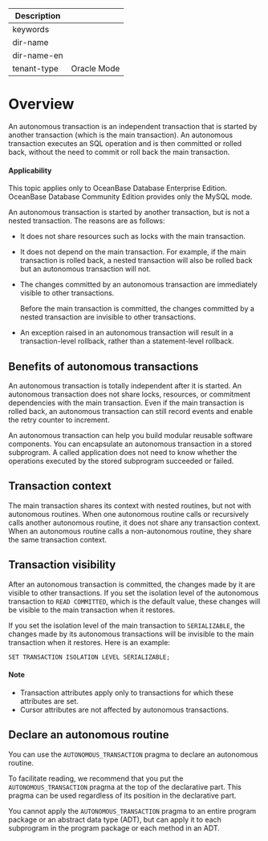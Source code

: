 | Description   |                 |
|---------------|-----------------|
| keywords      |                 |
| dir-name      |                 |
| dir-name-en   |                 |
| tenant-type   | Oracle Mode     |

# Overview

An autonomous transaction is an independent transaction that is started by another transaction (which is the main transaction). An autonomous transaction executes an SQL operation and is then committed or rolled back, without the need to commit or roll back the main transaction.

  <main id="notice" >
    <h4>Applicability</h4>
    <p>This topic applies only to OceanBase Database Enterprise Edition. OceanBase Database Community Edition provides only the MySQL mode. </p>
  </main>

An autonomous transaction is started by another transaction, but is not a nested transaction. The reasons are as follows:

* It does not share resources such as locks with the main transaction.



* It does not depend on the main transaction. For example, if the main transaction is rolled back, a nested transaction will also be rolled back but an autonomous transaction will not.



* The changes committed by an autonomous transaction are immediately visible to other transactions.

   Before the main transaction is committed, the changes committed by a nested transaction are invisible to other transactions.


* An exception raised in an autonomous transaction will result in a transaction-level rollback, rather than a statement-level rollback.






Benefits of autonomous transactions
----------------------------

An autonomous transaction is totally independent after it is started. An autonomous transaction does not share locks, resources, or commitment dependencies with the main transaction. Even if the main transaction is rolled back, an autonomous transaction can still record events and enable the retry counter to increment.

An autonomous transaction can help you build modular reusable software components. You can encapsulate an autonomous transaction in a stored subprogram. A called application does not need to know whether the operations executed by the stored subprogram succeeded or failed.

Transaction context
-------------------------

The main transaction shares its context with nested routines, but not with autonomous routines. When one autonomous routine calls or recursively calls another autonomous routine, it does not share any transaction context. When an autonomous routine calls a non-autonomous routine, they share the same transaction context.

Transaction visibility
--------------------------

After an autonomous transaction is committed, the changes made by it are visible to other transactions. If you set the isolation level of the autonomous transaction to `READ COMMITTED`, which is the default value, these changes will be visible to the main transaction when it restores.

If you set the isolation level of the main transaction to `SERIALIZABLE`, the changes made by its autonomous transactions will be invisible to the main transaction when it restores. Here is an example:

```unknow
SET TRANSACTION ISOLATION LEVEL SERIALIZABLE;
```


  <main id="notice" type='explain'>
    <h4>Note</h4>
    <ul>
    <li>Transaction attributes apply only to transactions for which these attributes are set. </li>
    <li>Cursor attributes are not affected by autonomous transactions. </li>
    </ul>
  </main>






Declare an autonomous routine
---------------------------

You can use the `AUTONOMOUS_TRANSACTION` pragma to declare an autonomous routine.

To facilitate reading, we recommend that you put the `AUTONOMOUS_TRANSACTION` pragma at the top of the declarative part. This pragma can be used regardless of its position in the declarative part.

You cannot apply the `AUTONOMOUS_TRANSACTION` pragma to an entire program package or an abstract data type (ADT), but can apply it to each subprogram in the program package or each method in an ADT.

